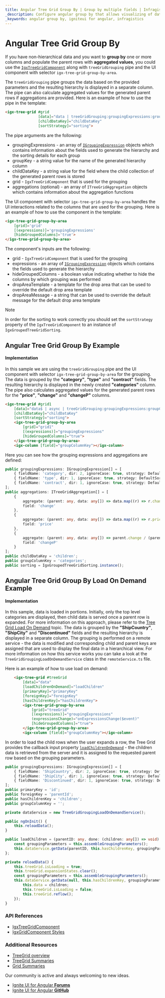 ```yaml
---
title: Angular Tree Grid Group By | Group by multiple fields | Infragistics
_description: Configure angular group by that allows visualizing of data records in Angular table, visualize the grouped data in separate and convenient column group.
_keywords: angular group by, igniteui for angular, infragistics
---
```


# Angular Tree Grid Group By

If you have non-hierarchical data and you want to **group by** one or more columns and populate the parent rows with **aggregated values**, you could use the [`IgxTreeGridComponent`]({environment:angularApiUrl}/classes/igxtreegridcomponent.html) along with `treeGridGrouping` pipe and the UI component with selector `igx-tree-grid-group-by-area`.

The `treeGridGrouping` pipe groups the data based on the provided parameters and the resulting hierarchy is displayed in a separate column. The pipe can also calculate aggregated values for the generated parent rows if aggregations are provided. Here is an example of how to use the pipe in the template:

```html
<igx-tree-grid #grid 
               [data]="data | treeGridGrouping:groupingExpressions:groupKey:childDataKey:grid:aggregations"
               [childDataKey]="childDataKey"
               [sortStrategy]="sorting">
```

The pipe arguments are the following:
- groupingExpressions - an array of [`IGroupingExpression`]({environment:angularApiUrl}/interfaces/igroupingexpression.html) objects which contains information about the fields used to generate the hierarchy and the sorting details for each group
- groupKey - a string value for the name of the generated hierarchy column
- childDataKey - a string value for the field where the child collection of the generated parent rows is stored
- grid - `IgxTreeGridComponent` that is used for the grouping
- aggregations (optional) - an array of `ITreeGridAggregation` objects which contains information about the aggregation functions

The UI component with selector `igx-tree-grid-group-by-area` handles the UI interactions related to the columns that are used for the grouping. Here is an example of how to use the component in the template:

```html
<igx-tree-grid-group-by-area
    [grid]='grid'
    [(expressions)]='groupingExpressions'
    [hideGroupedColumns]='true'>
</igx-tree-grid-group-by-area>
```

The component's inputs are the following:
- grid - `IgxTreeGridComponent` that is used for the grouping
- expressions - an array of [`IGroupingExpression`]({environment:angularApiUrl}/interfaces/igroupingexpression.html) objects which contains the fields used to generate the hierarchy
- hideGroupedColumns - a boolean value indicating whether to hide the columns by which grouping was performed
- dropAreaTemplate - a template for the drop area that can be used to override the default drop area template
- dropAreaMessage - a string that can be used to override the default message for the default drop area template

> [!NOTE]
> In order for the sorting to work correctly you should set the `sortStrategy` property of the `IgxTreeGridComponent` to an instance of `IgxGroupedTreeGridSorting`.

## Angular Tree Grid Group By Example

<code-view style="height:850px" 
           data-demos-base-url="{environment:lobDemosBaseUrl}" 
           iframe-src="{environment:lobDemosBaseUrl}/treegrid-finjs" alt="Angular Tree Grid Group By Example">
</code-view>

<div class="divider--half"></div>

#### Implementation

In this sample we are using the `treeGridGrouping` pipe and the UI component with selector `igx-tree-grid-group-by-area` for the grouping. The data is grouped by the **"category"**, **"type"** and **"contract"** fields. The resulting hierarchy is displayed in the newly created **"categories"** column. The pipe also calculates aggregated values for the generated parent rows for the **"price"**, **"change"** and **"changeP"** columns. 

```html
<igx-tree-grid #grid1
    [data]="data$ | async | treeGridGrouping:groupingExpressions:groupColumnKey:childDataKey:grid1:aggregations"
    [childDataKey]="childDataKey"
    [sortStrategy]="sorting">
    <igx-tree-grid-group-by-area
        [grid]="grid1"
        [(expressions)]="groupingExpressions"
        [hideGroupedColumns]="true">
    </igx-tree-grid-group-by-area>
    <igx-column [field]="groupColumnKey"></igx-column>
```

Here you can see how the grouping expressions and aggregations are defined:

```typescript
public groupingExpressions: IGroupingExpression[] = [
    { fieldName: 'category', dir: 2, ignoreCase: true, strategy: DefaultSortingStrategy.instance() },
    { fieldName: 'type', dir: 1, ignoreCase: true, strategy: DefaultSortingStrategy.instance() },
    { fieldName: 'contract', dir: 1, ignoreCase: true, strategy: DefaultSortingStrategy.instance() }
];
public aggregations: ITreeGridAggregation[] = [
    {
        aggregate: (parent: any, data: any[]) => data.map((r) => r.change).reduce((ty, u) => ty + u, 0),
        field: 'change'
    },
    {
        aggregate: (parent: any, data: any[]) => data.map((r) => r.price).reduce((ty, u) => ty + u, 0),
        field: 'price'
    },
    {
        aggregate: (parent: any, data: any[]) => parent.change / (parent.price - parent.change) * 100,
        field: 'changeP'
    }
];
public childDataKey = 'children';
public groupColumnKey = 'categories';
public sorting = IgxGroupedTreeGridSorting.instance();
```

## Angular Tree Grid Group By Load On Demand Example

<code-view style="height:850px" 
           data-demos-base-url="{environment:demosBaseUrl}" 
           iframe-src="{environment:demosBaseUrl}/tree-grid/treegrid-group-by-load-on-demand/" alt="Angular Tree Grid Group By Load On Demand Example">
</code-view>

<div class="divider--half"></div>

#### Implementation

In this sample, data is loaded in portions. Initially, only the top level categories are displayed, then child data is served once a parent row is expanded. For more information on this approach, please refer to the [Tree Grid Load On Demand](load-on-demand.md) topic. The data is grouped by the **"ShipCountry"**, **"ShipCity"** and **"Discontinued"** fields and the resulting hierarchy is displayed in a separate column. The grouping is performed on a remote service - the data is modified and corresponding child and parent keys are assigned that are used to display the final data in a hierarchical view. For more information on how this service works you can take a look at the `TreeGridGroupingLoadOnDemandService` class in the `remoteService.ts` file.

Here is an example of how to use load on demand:

```html
    <igx-tree-grid #treeGrid
        [data]="data"
        [loadChildrenOnDemand]="loadChildren"
        [primaryKey]="primaryKey"
        [foreignKey]="foreignKey"
        [hasChildrenKey]="hasChildrenKey">
        <igx-tree-grid-group-by-area
            [grid]="treeGrid"
            [(expressions)]="groupingExpressions"
            (expressionsChange)="onExpressionsChange($event)"
            [hideGroupedColumns]="true">
        </igx-tree-grid-group-by-area>
        <igx-column [field]="groupColumnKey"></igx-column>
```

In order to load the child rows when the user expands a row, the Tree Grid provides the callback input property [`loadChildrenOnDemand`]({environment:angularApiUrl}/classes/igxtreegridcomponent.html#loadChildrenOnDemand) - the children data is retrieved from the server and it is assigned to the requested parent row based on the grouping parameters.

```typescript
public groupingExpressions: IGroupingExpression[] = [
    { fieldName: 'ShipCountry', dir: 2, ignoreCase: true, strategy: DefaultSortingStrategy.instance() },
    { fieldName: 'ShipCity', dir: 1, ignoreCase: true, strategy: DefaultSortingStrategy.instance() },
    { fieldName: 'Discontinued', dir: 1, ignoreCase: true, strategy: DefaultSortingStrategy.instance() }
];
public primaryKey = 'id';
public foreignKey = 'parentId';
public hasChildrenKey = 'children';
public groupColumnKey = '';

private dataService = new TreeGridGroupingLoadOnDemandService();

public ngOnInit() {
    this.reloadData();
}

public loadChildren = (parentID: any, done: (children: any[]) => void) => {
    const groupingParameters = this.assembleGroupingParameters();
    this.dataService.getData(parentID, this.hasChildrenKey, groupingParameters, (children) => done(children));
};

private reloadData() {
    this.treeGrid.isLoading = true;
    this.treeGrid.expansionStates.clear();
    const groupingParameters = this.assembleGroupingParameters();
    this.dataService.getData(null, this.hasChildrenKey, groupingParameters, (children) => {
        this.data = children;
        this.treeGrid.isLoading = false;
        this.treeGrid.reflow();
    });
}
```

### API References

<div class="divider--half"></div>

* [IgxTreeGridComponent]({environment:angularApiUrl}/classes/igxtreegridcomponent.html)
* [IgxGridComponent Styles]({environment:sassApiUrl}/themes#function-grid-theme)

### Additional Resources

<div class="divider--half"></div>

* [TreeGrid overview](tree-grid.md)
* [TreeGrid Summaries](summaries.md)
* [Grid Summaries](../grid/summaries.md)

<div class="divider--half"></div>
Our community is active and always welcoming to new ideas.

* [Ignite UI for Angular **Forums**](https://www.infragistics.com/community/forums/f/ignite-ui-for-angular)
* [Ignite UI for Angular **GitHub**](https://github.com/IgniteUI/igniteui-angular)

